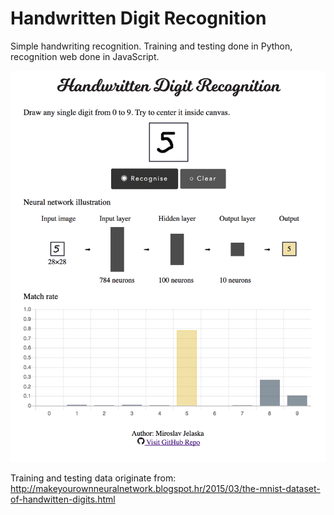 # Handwritten Digit Recognition
Simple handwriting recognition. Training and testing done in Python, recognition web done in JavaScript.

<img src="readme-resources/screenshot.png" alt="Screenshot" /> 


Training and testing data originate from: http://makeyourownneuralnetwork.blogspot.hr/2015/03/the-mnist-dataset-of-handwitten-digits.html

